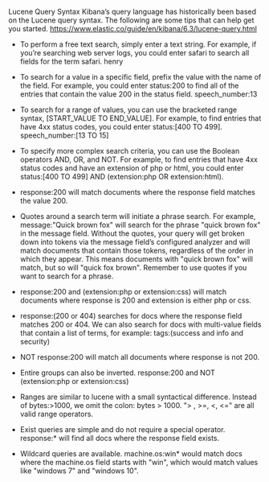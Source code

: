 Lucene Query Syntax
Kibana’s query language has historically been based on the Lucene query syntax.
The following are some tips that can help get you started.
https://www.elastic.co/guide/en/kibana/6.3/lucene-query.html

- To perform a free text search, simply enter a text string.
  For example, if you’re searching web server logs, you could enter safari to search all
  fields for the term safari. henry

- To search for a value in a specific field, prefix the value with the name of the field.
  For example, you could enter status:200 to find all of the entries that contain the value
  200 in the status field. speech_number:13

- To search for a range of values, you can use the bracketed range syntax,
  [START_VALUE TO END_VALUE]. For example, to find entries that have 4xx status codes,
  you could enter status:[400 TO 499]. speech_number:[13 TO 15]

- To specify more complex search criteria, you can use the Boolean operators AND, OR, and NOT.
  For example, to find entries that have 4xx status codes and have an extension of php or html,
  you could enter status:[400 TO 499] AND (extension:php OR extension:html).

- response:200 will match documents where the response field matches the value 200.

- Quotes around a search term will initiate a phrase search.
  For example, message:"Quick brown fox" will search for the phrase "quick brown fox" in the message field.
  Without the quotes, your query will get broken down into tokens via the message field’s configured analyzer
  and will match documents that contain those tokens, regardless of the order in which they appear.
  This means documents with "quick brown fox" will match, but so will "quick fox brown".
  Remember to use quotes if you want to search for a phrase.

- response:200 and (extension:php or extension:css) will match documents where
  response is 200 and extension is either php or css.

- response:(200 or 404) searches for docs where the response field matches 200 or 404.
  We can also search for docs with multi-value fields that contain a list of terms, for example:
  tags:(success and info and security)

- NOT response:200 will match all documents where response is not 200.

- Entire groups can also be inverted. response:200 and NOT (extension:php or extension:css)

- Ranges are similar to lucene with a small syntactical difference.
  Instead of bytes:>1000, we omit the colon: bytes > 1000.
  "> , >=, <, <=" are all valid range operators.

- Exist queries are simple and do not require a special operator. response:\* will
  find all docs where the response field exists.

- Wildcard queries are available. machine.os:win\* would match docs where the machine.os
  field starts with "win", which would match values like "windows 7" and "windows 10".
